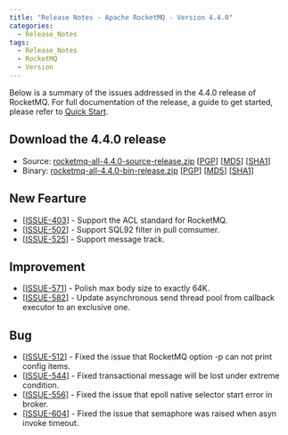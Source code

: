```yaml
---
title: "Release Notes - Apache RocketMQ - Version 4.4.0"
categories:
  - Release_Notes
tags:
  - Release_Notes
  - RocketMQ
  - Version
---
```


Below is a summary of the issues addressed in the 4.4.0 release of RocketMQ. For full documentation of the release, a guide to get started, please refer to <a href='/docs/quick-start/'>Quick Start</a>.


<h2> Download the 4.4.0 release</h2>
    
* Source: [rocketmq-all-4.4.0-source-release.zip](https://www.apache.org/dyn/closer.cgi?path=rocketmq/4.4.0/rocketmq-all-4.4.0-source-release.zip) [[PGP](https://www.apache.org/dist/rocketmq/4.4.0/rocketmq-all-4.4.0-source-release.zip.asc)] [[MD5](https://www.apache.org/dist/rocketmq/4.4.0/rocketmq-all-4.4.0-source-release.zip.md5)] [[SHA1](https://www.apache.org/dist/rocketmq/4.4.0/rocketmq-all-4.4.0-source-release.zip.sha1)]
* Binary: [rocketmq-all-4.4.0-bin-release.zip](https://www.apache.org/dyn/closer.cgi?path=rocketmq/4.4.0/rocketmq-all-4.4.0-bin-release.zip) [[PGP](https://www.apache.org/dist/rocketmq/4.4.0/rocketmq-all-4.4.0-bin-release.zip.asc)] [[MD5](https://www.apache.org/dist/rocketmq/4.4.0/rocketmq-all-4.4.0-bin-release.zip.md5)] [[SHA1](https://www.apache.org/dist/rocketmq/4.4.0/rocketmq-all-4.4.0-bin-release.zip.sha1)]

## New Fearture
<ul>
<li>[<a href='https://github.com/apache/rocketmq/issues/403'>ISSUE-403</a>] -  Support the ACL standard for RocketMQ.
</li>
<li>[<a href='https://github.com/apache/rocketmq/issues/502'>ISSUE-502</a>] -  Support SQL92 filter in pull comsumer.
</li>
<li>[<a href='https://github.com/apache/rocketmq/issues/525'>ISSUE-525</a>] -  Support message track.
</li>
</ul>

## Improvement
<ul>
<li>[<a href='https://github.com/apache/rocketmq/issues/571'>ISSUE-571</a>] -  Polish max body size to exactly 64K.
</li>
<li>[<a href='https://github.com/apache/rocketmq/issues/582'>ISSUE-582</a>] -  Update asynchronous send thread pool from callback executor to an exclusive one.
</li>
</ul>

## Bug
<ul>
<li>[<a href='https://github.com/apache/rocketmq/issues/512'>ISSUE-512</a>] -  Fixed the issue that RocketMQ option -p can not print config items.
</li>
<li>[<a href='https://github.com/apache/rocketmq/issues/544'>ISSUE-544</a>] -  Fixed transactional message will be lost under extreme condition.
</li>
<li>[<a href='https://github.com/apache/rocketmq/issues/556'>ISSUE-556</a>] -  Fixed the issue that epoll native selector start error in broker.
</li>
<li>[<a href='https://github.com/apache/rocketmq/issues/604'>ISSUE-604</a>] -  Fixed the issue that semaphore was raised when asyn invoke timeout.
</li>
</ul>
                                        
            


